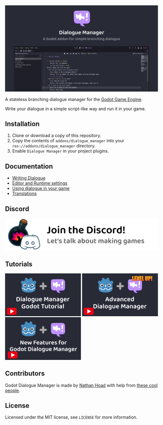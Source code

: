 ![Dialogue Manager for Godot](docs/hero.png)

A stateless branching dialogue manager for the [Godot Game Engine](https://godotengine.org/). 

Write your dialogue in a simple script-like way and run it in your game.

## Installation

1. Clone or download a copy of this repository.
2. Copy the contents of `addons/dialogue_manager` into your `res://addons/dialogue_manager` directory.
3. Enable `Dialogue Manager` in your project plugins.

## Documentation

- [Writing Dialogue](docs/Writing_Dialogue.md)
- [Editor and Runtime settings](docs/Settings.md)
- [Using dialogue in your game](docs/Using_Dialogue.md)
- [Translations](docs/Translations.md)

## Discord

[![Join the Discord](docs/discord.svg)](https://discord.gg/zwBVQdJchX)

## Tutorials

[![Tutorial video](docs/tutorial.png)](https://youtu.be/08HHSQGXfgM)
[![Advanced tutorial video](docs/tutorial2.png)](https://youtu.be/X02XHXQlhSo)
[![New features](docs/tutorial3.png)](https://youtu.be/ZCa2pJ_ZiL0)

## Contributors

Godot Dialogue Manager is made by [Nathan Hoad](https://nathanhoad.net) with help from [these cool people](https://github.com/nathanhoad/godot_dialogue_manager/graphs/contributors).

## License

Licensed under the MIT license, see `LICENSE` for more information.
